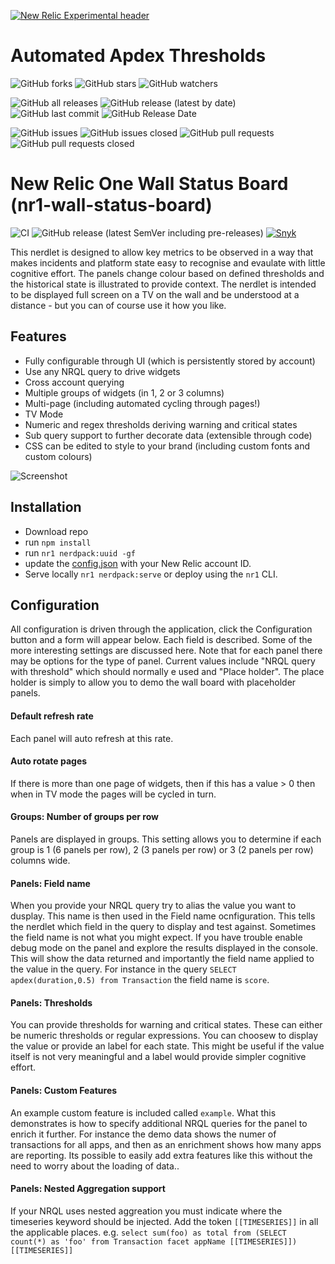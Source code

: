 [![New Relic Experimental header](https://github.com/newrelic/opensource-website/raw/master/src/images/categories/Experimental.png)](https://opensource.newrelic.com/oss-category/#new-relic-experimental)

# Automated Apdex Thresholds 
![GitHub forks](https://img.shields.io/github/forks/newrelic-experimental/newrelic-experimental/nr1-wall-status-board?style=social)
![GitHub stars](https://img.shields.io/github/stars/newrelic-experimental/newrelic-experimental/nr1-wall-status-board?style=social)
![GitHub watchers](https://img.shields.io/github/watchers/newrelic-experimental/newrelic-experimental/nr1-wall-status-board?style=social)

![GitHub all releases](https://img.shields.io/github/downloads/newrelic-experimental/newrelic-experimental/nr1-wall-status-board/total)
![GitHub release (latest by date)](https://img.shields.io/github/v/release/newrelic-experimental/newrelic-experimental/nr1-wall-status-board)
![GitHub last commit](https://img.shields.io/github/last-commit/newrelic-experimental/newrelic-experimental/nr1-wall-status-board)
![GitHub Release Date](https://img.shields.io/github/release-date/newrelic-experimental/newrelic-experimental/nr1-wall-status-board)


![GitHub issues](https://img.shields.io/github/issues/newrelic-experimental/newrelic-experimental/nr1-wall-status-board)
![GitHub issues closed](https://img.shields.io/github/issues-closed/newrelic-experimental/newrelic-experimental/nr1-wall-status-board)
![GitHub pull requests](https://img.shields.io/github/issues-pr/newrelic-experimental/newrelic-experimental/nr1-wall-status-board)
![GitHub pull requests closed](https://img.shields.io/github/issues-pr-closed/newrelic-experimental/newrelic-experimental/nr1-wall-status-board)
# New Relic One Wall Status Board (nr1-wall-status-board)

![CI](https://github.com/newrelic-experimental/nr1-wall-status-board/workflows/CI/badge.svg) ![GitHub release (latest SemVer including pre-releases)](https://img.shields.io/github/v/release/newrelic-experimental/nr1-wall-status-board?include_prereleases&sort=semver) [![Snyk](https://snyk.io/test/github/newrelic-experimental/nr1-wall-status-board/badge.svg)](https://snyk.io/test/github/newrelic-experimental/nr1-wall-status-board)

This nerdlet is designed to allow key metrics to be observed in a way that makes incidents and platform state easy to recognise and evaulate with little cognitive effort. The panels change colour based on defined thresholds and the historical state is illustrated to provide context. The nerdlet is intended to be displayed full screen on a TV on the wall and be understood at a distance -  but you can of course use it how you like.

## Features
- Fully configurable through UI (which is persistently stored by account)
- Use any NRQL query to drive widgets
- Cross account querying
- Multiple groups of widgets (in 1, 2 or 3 columns)
- Multi-page (including automated cycling through pages!)
- TV Mode
- Numeric and regex thresholds deriving warning and critical states
- Sub query support to further decorate data (extensible through code)
- CSS can be edited to style to your brand (including custom fonts and custom colours)

![Screenshot](gfx/screenshot.png)

## Installation
 - Download repo
 - run `npm install` 
 - run `nr1 nerdpack:uuid -gf`
 - update the [config.json](/nerdlets/status-board-nerdlet/config.json) with your New Relic account ID. 
 - Serve locally `nr1 nerdpack:serve` or deploy using the `nr1` CLI.


## Configuration
All configuration is driven through the application, click the Configuration button and a form will appear below. Each field is described. Some of the more interesting settings are discussed here. Note that for each panel there may be options for the type of panel. Current values include "NRQL query with threshold" which should normally e used and "Place holder". The place holder is simply to allow you to demo the wall board with placeholder panels.

#### Default refresh rate
Each panel will auto refresh at this rate.

#### Auto rotate pages
If there is more than one page of widgets, then if this has a value > 0 then when in TV mode the pages will be cycled in turn.

#### Groups: Number of groups per row
Panels are displayed in groups. This setting allows you to determine if each group is 1 (6 panels per row), 2 (3 panels per row) or 3 (2 panels per row) columns wide.

#### Panels: Field name
When you provide your NRQL query try to alias the value you want to dusplay. This name is then used in the Field name ocnfiguration. This tells the nerdlet which field in the query to display and test against. Sometimes the field name is not what you might expect. If you have trouble enable debug mode on the panel and explore the results displayed in the console. This will show the data returned and importantly the field name applied to the value in the query. For instance in the query `SELECT apdex(duration,0.5) from Transaction` the field name is `score`.

#### Panels: Thresholds
You can provide thresholds for warning and critical states. These can either be numeric thresholds or regular expressions. You can choosew to display the value or provide an label for each state. This might be useful if the value itself is not very meaningful and a label would provide simpler cognitive effort.

#### Panels: Custom Features
An example custom feature is included called `example`. What this demonstrates is how to specify additional NRQL queries for the panel to enrich it further. For instance the demo data shows the numer of transactions for all apps, and then as an enrichment shows how many apps are reporting. Its possible to easily add extra features like this without the need to worry about the loading of data..

#### Panels: Nested Aggregation support
If your NRQL uses nested aggreation you must indicate where the timeseries keyword should be injected. Add the token `[[TIMESERIES]]` in all the applicable places. e.g. 
`select sum(foo) as total from (SELECT count(*) as 'foo' from Transaction facet appName [[TIMESERIES]]) [[TIMESERIES]]`